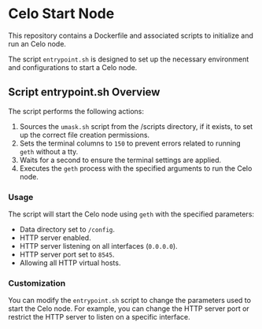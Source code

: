 # Celo Start Node

This repository contains a Dockerfile and associated scripts to initialize and run an Celo node.

The script `entrypoint.sh` is designed to set up the necessary environment and configurations to start a Celo node.

## Script entrypoint.sh Overview

The script performs the following actions:

1. Sources the `umask.sh` script from the /scripts directory, if it exists, to set up the correct file creation permissions.
2. Sets the terminal columns to `150` to prevent errors related to running `geth` without a tty.
3. Waits for a second to ensure the terminal settings are applied.
4. Executes the `geth` process with the specified arguments to run the Celo node.

### Usage

The script will start the Celo node using `geth` with the specified parameters:

- Data directory set to `/config`.
- HTTP server enabled.
- HTTP server listening on all interfaces (`0.0.0.0`).
- HTTP server port set to `8545`.
- Allowing all HTTP virtual hosts.

### Customization

You can modify the `entrypoint.sh` script to change the parameters used to start the Celo node. For example, you can change the HTTP server port or restrict the HTTP server to listen on a specific interface.
